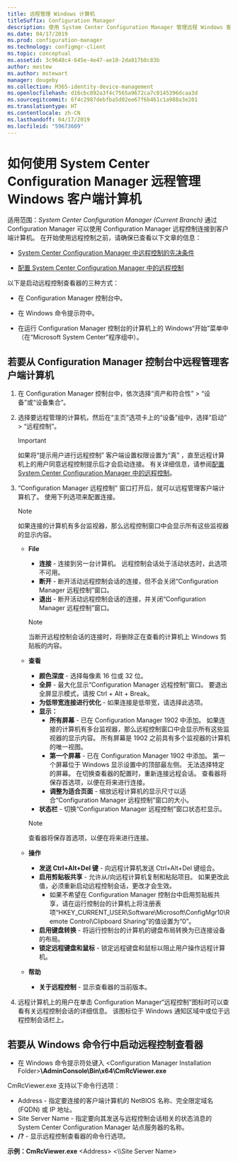 ```yaml
---
title: 远程管理 Windows 计算机
titleSuffix: Configuration Manager
description: 使用 System Center Configuration Manager 管理远程 Windows 客户端计算机。
ms.date: 04/17/2019
ms.prod: configuration-manager
ms.technology: configmgr-client
ms.topic: conceptual
ms.assetid: 3c9648c4-645e-4e47-ae10-2da817b8c83b
author: mestew
ms.author: mstewart
manager: dougeby
ms.collection: M365-identity-device-management
ms.openlocfilehash: d16cbc892a3f4c7565a9672ca7c0145396dcaa3d
ms.sourcegitcommit: 6f4c2987debfba5d02ee67f6b461c1a988a3e201
ms.translationtype: HT
ms.contentlocale: zh-CN
ms.lasthandoff: 04/17/2019
ms.locfileid: "59673609"
---
```

# <a name="how-to-remotely-administer-a-windows-client-computer-by-using-system-center-configuration-manager"></a>如何使用 System Center Configuration Manager 远程管理 Windows 客户端计算机

适用范围：*System Center Configuration Manager (Current Branch)* 通过 Configuration Manager 可以使用 Configuration Manager 远程控制连接到客户端计算机。 在开始使用远程控制之前，请确保已查看以下文章的信息：  

-   [System Center Configuration Manager 中远程控制的先决条件](../../../../core/clients/manage/remote-control/prerequisites-for-remote-control.md)  

-   [配置 System Center Configuration Manager 中的远程控制](../../../../core/clients/manage/remote-control/configuring-remote-control.md)  

以下是启动远程控制查看器的三种方式：  

-   在 Configuration Manager 控制台中。  

-   在 Windows 命令提示符中。  

-   在运行 Configuration Manager 控制台的计算机上的 Windows“开始”菜单中（在“Microsoft System Center”程序组中）。  

## <a name="to-remotely-administer-a-client-computer-from-the-configuration-manager-console"></a>若要从 Configuration Manager 控制台中远程管理客户端计算机  

1.  在 Configuration Manager 控制台中，依次选择“资产和符合性” > “设备”或“设备集合”。  

3.  选择要远程管理的计算机，然后在“主页”选项卡上的“设备”组中，选择“启动” > “远程控制”。  

    > [!IMPORTANT]  
    >  如果将“提示用户进行远程控制”  客户端设置权限设置为“真” ，直至远程计算机上的用户同意远程控制提示后才会启动连接。 有关详细信息，请参阅[配置 System Center Configuration Manager 中的远程控制](../../../../core/clients/manage/remote-control/configuring-remote-control.md)。  

4.  “Configuration Manager 远程控制”  窗口打开后，就可以远程管理客户端计算机了。 使用下列选项来配置连接。  

    > [!NOTE]  
    >  如果连接的计算机有多台监视器，那么远程控制窗口中会显示所有这些监视器的显示内容。  

    -   **File**
        - **连接** - 连接到另一台计算机。 远程控制会话处于活动状态时，此选项不可用。  
        -   **断开** - 断开活动远程控制会话的连接，但不会关闭“Configuration Manager 远程控制”窗口。  
        - **退出** - 断开活动远程控制会话的连接，并关闭“Configuration Manager 远程控制”窗口。  

        > [!NOTE]  
        >  当断开远程控制会话的连接时，将删除正在查看的计算机上 Windows 剪贴板的内容。


    - **查看**
      - **颜色深度** - 选择每像素 16 位或 32 位。
      -  **全屏** - 最大化显示“Configuration Manager 远程控制”窗口。 要退出全屏显示模式，请按 Ctrl + Alt + Break。  
      - **为低带宽连接进行优化** - 如果连接是低带宽，请选择此选项。
      - **显示：**
        - **所有屏幕** - 已在 Configuration Manager 1902 中添加。 如果连接的计算机有多台监视器，那么远程控制窗口中会显示所有这些监视器的显示内容。 所有屏幕是 1902 之前具有多个监视器的计算机的唯一视图。
        -  **第一个屏幕** - 已在 Configuration Manager 1902 中添加。 第一个屏幕位于 Windows 显示设置中的顶部最左侧。 无法选择特定的屏幕。 在切换查看器的配置时，重新连接远程会话。 查看器将保存首选项，以便在将来进行连接。
        -  **调整为适合页面** - 缩放远程计算机的显示尺寸以适合“Configuration Manager 远程控制”窗口的大小。
       - **状态栏** - 切换“Configuration Manager 远程控制”窗口状态栏显示。  

       > [!NOTE]  
       >  查看器将保存首选项，以便在将来进行连接。

    -   **操作**
        - **发送 Ctrl+Alt+Del 键** - 向远程计算机发送 Ctrl+Alt+Del 键组合。 
        - **启用剪贴板共享** - 允许从/向远程计算机复制和粘贴项目。 如果更改此值，必须重新启动远程控制会话，更改才会生效。   
          - 如果不希望在 Configuration Manager 控制台中启用剪贴板共享，请在运行控制台的计算机上将注册表项“HKEY_CURRENT_USER\Software\Microsoft\ConfigMgr10\Remote Control\Clipboard Sharing”的值设置为“0”。
        - **启用键盘转换** - 将运行控制台的计算机的键盘布局转换为已连接设备的布局。
        - **锁定远程键盘和鼠标** - 锁定远程键盘和鼠标以阻止用户操作远程计算机。  

    -   **帮助**
        - **关于远程控制** - 显示查看器的当前版本。  

5.  远程计算机上的用户在单击 Configuration Manager“远程控制”图标时可以查看有关远程控制会话的详细信息。 该图标位于 Windows 通知区域中或位于远程控制会话栏上。  

## <a name="to-start-the-remote-control-viewer-from-the-windows-command-line"></a>若要从 Windows 命令行中启动远程控制查看器  

-   在 Windows 命令提示符处键入 <Configuration Manager Installation Folder\>**\AdminConsole\Bin\x64\CmRcViewer.exe**  

CmRcViewer.exe 支持以下命令行选项：  

- Address - 指定要连接的客户端计算机的 NetBIOS 名称、完全限定域名 (FQDN) 或 IP 地址。
- Site Server Name - 指定要向其发送与远程控制会话相关的状态消息的 System Center Configuration Manager 站点服务器的名称。
- **/?** - 显示远程控制查看器的命令行选项。  
     
**示例：CmRcViewer.exe** <Address\> <\\\Site Server Name>  
